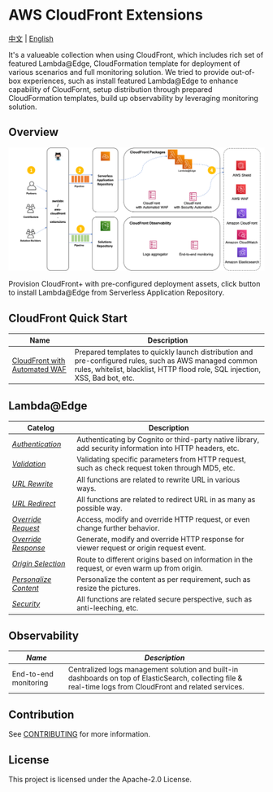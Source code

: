 # AWS CloudFront Extensions 

[中文]() | [English]()


It's a valueable collection when using CloudFront, which includes rich set of featured Lambda@Edge, CloudFormation template for deployment of various scenarios and full monitoring solution. We tried to provide out-of-box experiences, such as install featured Lambda@Edge to enhance capability of CloudFornt, setup distribution through prepared CloudFormation templates, build up observability by leveraging monitoring solution.


## Overview
<img src='docs/images/aws-cloudfront-extensions.png'>

Provision CloudFront+ with pre-configured deployment assets, click button to install Lambda@Edge from Serverless Application Repository.


## CloudFront Quick Start

|        **Name**    | **Description**      |
|------------------|--------------------|
| [CloudFront with Automated WAF](templates/aws-cloudfront-waf/README.md) | Prepared templates to quickly launch distribution and pre-configured rules, such as AWS managed common rules, whitelist, blacklist, HTTP flood role, SQL injection, XSS, Bad bot, etc.   | 



## Lambda@Edge

|        **Catelog** | **Description**      |
|------------------|--------------------|
|  [*Authentication*](docs/LambdaEdge.md#authentication)  | Authenticating by Cognito or third-party native library, add security information into HTTP headers, etc. |
|   [*Validation*](docs/LambdaEdge.md#validation)  |  Validating specific parameters from HTTP request, such as check request token through MD5, etc.             |
|   [*URL Rewrite*](docs/LambdaEdge.md#url-rewrite) | All functions are related to rewrite URL in various ways.             |
|   [*URL Redirect*](docs/LambdaEdge.md#url-redirect) |  All functions are related to redirect URL in as many as possible way.              |
|   [*Override Request*](docs/LambdaEdge.md#override-request) | Access, modify and override HTTP request, or even change further behavior.            |
|   [*Override Response*](docs/LambdaEdge.md#override-response) | Generate, modify and override HTTP response for viewer request or origin request event.               |
|   [*Origin Selection*](docs/LambdaEdge.md#origin-selection) | Route to different origins based on information in the request, or even warm up from origin.               |
|   [*Personalize Content*](docs/LambdaEdge.md#personalize-content) | Personalize the content as per requirement, such as resize the pictures.              |
|   [*Security*](docs/LambdaEdge.md#security) | All functions are related secure perspective, such as anti-leeching, etc.           |



## Observability

|        *Name*    | *Description*      |
|------------------|--------------------|
| End-to-end monitoring | Centralized logs management solution and built-in dashboards on top of ElasticSearch, collecting file & real-time logs from CloudFront and related services.   | 





## Contribution

See [CONTRIBUTING](./CONTRIBUTING.md) for more information.

## License

This project is licensed under the Apache-2.0 License.
